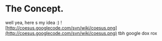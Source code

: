 # The Concept. #
well yea, here s my idea :)
![http://coesus.googlecode.com/svn/wiki/coesus.png](http://coesus.googlecode.com/svn/wiki/coesus.png)
tbh google dox rox